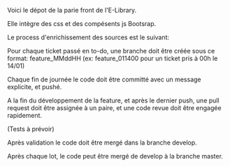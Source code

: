 Voici le dépot de la parie front de l'E-Library.

Elle intègre des css et des compésents js Bootsrap.

Le process d'enrichissement des sources est le suivant:

Pour chaque ticket passé en to-do, une branche doit être créée sous ce format: feature_MMddHH (ex: feature_011400 pour un ticket pris à 00h le 14/01)

Chaque fin de journée le code doit être committé avec un message explicite, et pushé.

A la fin du développement de la feature, et après le dernier push, une pull request doit être assignée à un paire, et une code revue doit être engagée rapidement.

(Tests à prévoir)

Après validation le code doit être mergé dans la branche develop.

Après chaque lot, le code peut être mergé de develop à la branche master.